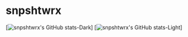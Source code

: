 # snpshtwrx
[![snpshtwrx's GitHub stats-Dark](https://github-readme-stats.vercel.app/api?username=snpshtwrx&show_icons=true&theme=gruvbox#gh-dark-mode-only)]
[![snpshtwrx's GitHub stats-Light](https://github-readme-stats.vercel.app/api?username=snpshtwrx&show_icons=true&theme=default#gh-light-mode-only)]
